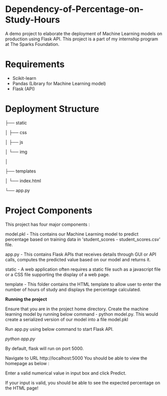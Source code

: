 # Dependency-of-Percentage-on-Study-Hours

A demo project to elaborate the deployment of Machine Learning models on production using Flask API. This project is a part of my internship program at The Sparks Foundation. 

# Requirements

- Scikit-learn
- Pandas (Library for Machine Learning model)
- Flask (API)

# Deployment Structure

├── static

│   ├── css

│   ├── js

│   └── img

│       

├── templates

│   └── index.html

└── app.py

# Project Components

This project has four major components :

model.pkl - This contains our Machine Learning model to predict percentage based on training data in 'student_scores - student_scores.csv' file. 

app.py - This contains Flask APIs that receives details through GUI or API calls, computes the predicted value based on our model and returns it. 

static - A web application often requires a static file such as a javascript file or a CSS file supporting the display of a web page. 

template - This folder contains the HTML template to allow user to enter the number of hours of study and displays the percentage calculated. 

**Running the project**

Ensure that you are in the project home directory. Create the machine learning model by running below command - python model.py. This would create a serialized version of our model into a file model.pkl

Run app.py using below command to start Flask API.

*python app.py*

By default, flask will run on port 5000.

Navigate to URL http://localhost:5000 You should be able to view the homepage as below : 

Enter a valid numerical value in input box and click Predict.

If your input is valid, you should be able to see the expected percentage on the HTML page!

